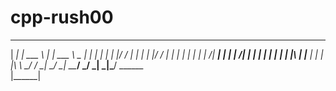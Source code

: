 # cpp-rush00
______ ___________ _____ ___________ _____ 
|  ___|_   _| ___ \  ___|_   _| ___ \  _  |
| |_    | | | |_/ / |__   | | | |_/ / | | |
|  _|   | | |    /|  __|  | | |    /| | | |
| |     | | | |\ \| |___  | | | |\ \\ \_/ /
\_|     \_/ \_| \_\____/  \_/ \_| \_|\___/ 
        ______                             
       |______|                            

